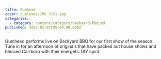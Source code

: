 ```yaml
---
title: Gumhead
cover: /uploads/IMG_3751.jpg
categories:
  - category: content/category/backyard-bbq.md
published: 2025-02-02T05:00:00.000Z
---
```


Gumhead performs live on Backyard BBQ for our first show of the season. Tune in for an afternoon of originals that have packed out house shows and blessed Carrboro with their energetic DIY spirit. 
